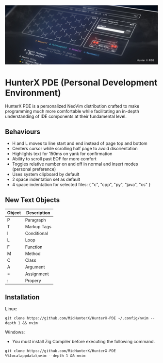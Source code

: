 ![](./img/header.jpg)

# HunterX PDE (Personal Development Environment)

HunterX PDE is a personalized NeoVim distribution crafted to make programming much more comfortable while facilitating an in-depth understanding of IDE components at their fundamental level.

## Behaviours

- H and L moves to line start and end instead of page top and bottom
- Centers cursor while scrolling half page to avoid disorientation
- Highlights text for 150ms on yank for confirmation
- Ability to scroll past EOF for more comfort
- Toggles relative number on and off in normal and insert modes (personal preference)
- Uses system clipboard by default
- 2 space indentation set as default
- 4 space indentation for selected files: { "c", "cpp", "py", "java", "cs" }

## New Text Objects

| Object | Description |
| ------ | ----------- |
| P      | Paragraph   |
| T      | Markup Tags |
| I      | Conditional |
| L      | Loop        |
| F      | Function    |
| M      | Method      |
| C      | Class       |
| A      | Argument    |
| =      | Assignment  |
| :      | Propery     |

## Installation

Linux:

```
git clone https://github.com/MidHunterX/HunterX-PDE ~/.config/nvim --depth 1 && nvim
```

Windows:

- You must install Zig Compiler before executing the following command.

```
git clone https://github.com/MidHunterX/HunterX-PDE %%localappdata\nvim --depth 1 && nvim
```

